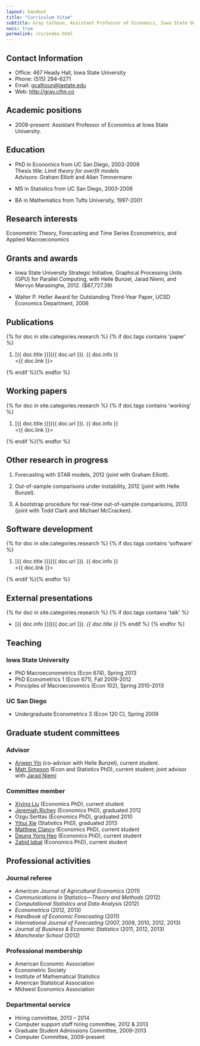 ```yaml
---
layout: handout
title: "Curriculum Vitae"
subtitle: Gray Calhoun, Assistant Professor of Economics, Iowa State University
nocc: true
permalink: /cv/index.html
---
```


Contact Information
-------------------

* Office: 467 Heady Hall, Iowa State University
* Phone: (515) 294-6271
* Email: <gcalhoun@iastate.edu>
* Web: <http://gray.clhn.co>

Academic positions
------------------

* 2009-present: Assistant Professor of Economics at Iowa State
  University.

Education
---------

* PhD in Economics from UC San Diego, 2003-2009  
  Thesis title: *Limit theory for overfit models*  
  Advisors: Graham Elliott and Allan Timmermann

* MS in Statistics from UC San Diego, 2003-2006

* BA in Mathematics from Tufts University, 1997-2001

Research interests
------------------

Econometric Theory, Forecasting and Time Series Econometrics, and
Applied Macroeconomics

Grants and awards
-----------------

* Iowa State University Strategic Initiative, Graphical Processing
  Units (GPU) for Parallel Computing, with Helle Bunzel, Jarad Niemi,
  and Mervyn Marasinghe, 2012. ($87,727.39)

* Walter P. Heller Award for Outstanding Third-Year Paper, UCSD
  Economics Department, 2006

<a name="papers"> </a>
Publications
------------

{% for doc in site.categories.research %} {% if doc.tags contains 'paper' %}
1. [{{ doc.title }}]({{ doc.url }}). {{ doc.info }}  
    <{{ doc.link }}>

{% endif %}{% endfor %}

Working papers
--------------

{% for doc in site.categories.research %} {% if doc.tags contains 'working' %}
1. [{{ doc.title }}]({{ doc.url }}). {{ doc.info }}  
    <{{ doc.link }}>

{% endif %}{% endfor %}

Other research in progress
--------------------------

1. Forecasting with STAR models, 2012 (joint with Graham Elliott).

1. Out-of-sample comparisons under instability, 2012 (joint with Helle Bunzel).

1. A bootstrap procedure for real-time out-of-sample comparisons, 2013
   (joint with Todd Clark and Michael McCracken).

Software development
--------------------

{% for doc in site.categories.research %} {% if doc.tags contains 'software' %}
1. [{{ doc.title }}]({{ doc.url }}).  {{ doc.info }}  
   <{{ doc.link }}>

{% endif %}{% endfor %}

External presentations
----------------------

{% for doc in site.categories.research %} {% if doc.tags contains 'talk' %}
* [{{ doc.info }}]({{ doc.url }}).  <i>{{ doc.title }}</i>
{% endif %} {% endfor %}


Teaching
--------

### Iowa State University
* PhD Macroeconometrics (Econ 674), Spring 2013
* PhD Econometrics 1 (Econ 671), Fall 2009-2012
* Principles of Macroeconomics (Econ 102), Spring 2010-2013

### UC San Diego  
* Undergraduate Econometrics 3 (Econ 120 C), Spring 2009

Graduate student committees
---------------------------
### Advisor
* [Anwen Yin](https://sites.google.com/site/anweny/) (co-advisor with Helle Bunzel), current student.
* [Matt Simpson](http://www.themattsimpson.com/) (Econ and Statistics PhD), current student; joint advisor with [Jarad Niemi](http://jarad.me/)

### Committee member
* [Xiying Liu](http://www.econ.iastate.edu/people/graduate-students/liu-xiying) (Economics PhD), current student
* [Jeremiah Richey](http://sites.google.com/a/iastate.edu/jeremiah-richey) (Economics PhD), graduated 2012
* Ozgu Serttas (Economics PhD), graduated 2010
* [Yihui Xie](http://yihui.name/) (Statistics PhD), graduated 2013
* [Matthew Clancy](http://www.econ.iastate.edu/people/graduate-students/clancy-matthew) (Economics PhD), current student
* [Deung Yong Heo](https://sites.google.com/site/deungyongheo/) (Economics PhD), current student
* [Zabid Iqbal](http://www.econ.iastate.edu/people/graduate-students/iqbal-md-zabid) (Economics PhD), current student

Professional activities
-----------------------
### Journal referee
* *American Journal of Agricultural Economics* (2011)
* *Communications in Statistics—Theory and Methods* (2012)
* *Computational Statistics and Data Analysis* (2012)
* *Econometrica* (2012, 2013)
* *Handbook of Economic Forecasting* (2011)
* *International Journal of Forecasting* (2007, 2009, 2010, 2012, 2013)
* *Journal of Business & Economic Statistics* (2011, 2012, 2013)
* *Manchester School* (2012)

### Professional membership
* American Economic Association
* Econometric Society
* Institute of Mathematical Statistics
* American Statistical Association
* Midwest Economics Association

### Departmental service
* Hiring committee, 2013 – 2014
* Computer support staff hiring committee, 2012 & 2013
* Graduate Student Admissions Committee, 2009-2013
* Computer Committee, 2009-present

<!--  LocalWords:  UC overfit Advisors GPU Helle Bunzel Jarad Niemi Mervyn UCSD
 -->
<!--  LocalWords:  Marasinghe NBER dbframe SQL oosanalysis Advisor Anwen Xiying
 -->
<!--  LocalWords:  advisor Liu Richey Ozgu Serttas Yihui Xie Econometrica endif
 -->
<!--  LocalWords:  endfor
 -->
